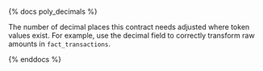{% docs poly_decimals %}

The number of decimal places this contract needs adjusted where token values exist. For example, use the decimal field to correctly transform raw amounts in ```fact_transactions```. 

{% enddocs %}